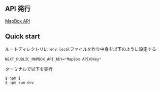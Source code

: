 ## API 発行

[MapBox API](https://docs.mapbox.com/help/glossary/access-token/)

## Quick start

ルートディレクトリに`.env.local`ファイルを作り中身を以下のように設定する

```
NEXT_PUBLIC_MAPBOX_API_KEY="MapBox APIのKey"
```

ターミナルで以下を実行

```
$ npm i
$ npm run dev
```
